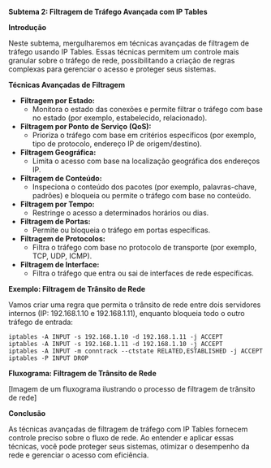 **Subtema 2: Filtragem de Tráfego Avançada com IP Tables**

**Introdução**

Neste subtema, mergulharemos em técnicas avançadas de filtragem de tráfego usando IP Tables. Essas técnicas permitem um controle mais granular sobre o tráfego de rede, possibilitando a criação de regras complexas para gerenciar o acesso e proteger seus sistemas.

**Técnicas Avançadas de Filtragem**

* **Filtragem por Estado:**
    * Monitora o estado das conexões e permite filtrar o tráfego com base no estado (por exemplo, estabelecido, relacionado).
* **Filtragem por Ponto de Serviço (QoS):**
    * Prioriza o tráfego com base em critérios específicos (por exemplo, tipo de protocolo, endereço IP de origem/destino).
* **Filtragem Geográfica:**
    * Limita o acesso com base na localização geográfica dos endereços IP.
* **Filtragem de Conteúdo:**
    * Inspeciona o conteúdo dos pacotes (por exemplo, palavras-chave, padrões) e bloqueia ou permite o tráfego com base no conteúdo.
* **Filtragem por Tempo:**
    * Restringe o acesso a determinados horários ou dias.
* **Filtragem de Portas:**
    * Permite ou bloqueia o tráfego em portas específicas.
* **Filtragem de Protocolos:**
    * Filtra o tráfego com base no protocolo de transporte (por exemplo, TCP, UDP, ICMP).
* **Filtragem de Interface:**
    * Filtra o tráfego que entra ou sai de interfaces de rede específicas.

**Exemplo: Filtragem de Trânsito de Rede**

Vamos criar uma regra que permita o trânsito de rede entre dois servidores internos (IP: 192.168.1.10 e 192.168.1.11), enquanto bloqueia todo o outro tráfego de entrada:

```
iptables -A INPUT -s 192.168.1.10 -d 192.168.1.11 -j ACCEPT
iptables -A INPUT -s 192.168.1.11 -d 192.168.1.10 -j ACCEPT
iptables -A INPUT -m conntrack --ctstate RELATED,ESTABLISHED -j ACCEPT
iptables -P INPUT DROP
```

**Fluxograma: Filtragem de Trânsito de Rede**

[Imagem de um fluxograma ilustrando o processo de filtragem de trânsito de rede]

**Conclusão**

As técnicas avançadas de filtragem de tráfego com IP Tables fornecem controle preciso sobre o fluxo de rede. Ao entender e aplicar essas técnicas, você pode proteger seus sistemas, otimizar o desempenho da rede e gerenciar o acesso com eficiência.